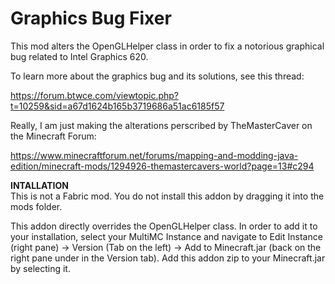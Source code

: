 # Graphics Bug Fixer

This mod alters the OpenGLHelper class in order to fix a notorious graphical bug related to Intel Graphics 620.

To learn more about the graphics bug and its solutions, see this thread:

https://forum.btwce.com/viewtopic.php?t=10259&sid=a67d1624b165b3719686a51ac6185f57

Really, I am just making the alterations perscribed by TheMasterCaver on the Minecraft Forum:

https://www.minecraftforum.net/forums/mapping-and-modding-java-edition/minecraft-mods/1294926-themastercavers-world?page=13#c294

**INTALLATION**
<br>
This is not a Fabric mod. You do not install this addon by dragging it into the mods folder. 

This addon directly overrides the OpenGLHelper class. In order to add it to your installation, select your MultiMC Instance and navigate to Edit Instance (right pane) -> Version (Tab on the left) -> Add to Minecraft.jar (back on the right pane under in the Version tab). Add this addon zip to your Minecraft.jar by selecting it. 

